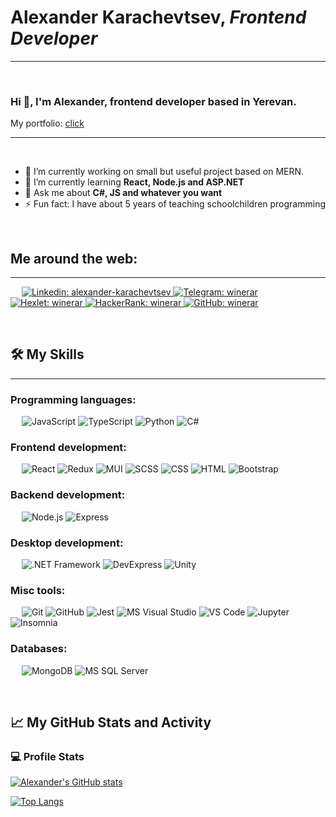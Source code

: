 # Alexander Karachevtsev, *Frontend Developer*


-------------------
&emsp;
<h3 align="left">Hi 👋, I'm Alexander, frontend developer based in Yerevan.</h3>
My portfolio: <a href="https://winerar.github.io/portfolio/">click</a>
&emsp;

-------------------
&emsp;

- 🔭 I’m currently working on small but useful project based on MERN. 
- 🌱 I’m currently learning **React, Node.js and ASP.NET**
- 💬 Ask me about **C#, JS and whatever you want**
- ⚡ Fun fact: I have about 5 years of teaching schoolchildren programming

&emsp;

## Me around the web:
-------------------


&emsp;
<a href="https://www.linkedin.com/in/alexander-karachevtsev/">
    ![Linkedin: alexander-karachevtsev](https://img.shields.io/badge/-Alexander%20Karachevtsev-blue?style=flat-rounded&logo=Linkedin&logoColor=white)
</a>
<a href="https://t.me/winerar">
    ![Telegram: winerar](https://img.shields.io/badge/-winerar-blue?style=flat-rounded&logo=Telegram&logoColor=white)
</a>
<a href="https://ru.hexlet.io/u/winerar">
    ![Hexlet: winerar](https://img.shields.io/badge/-winerar-white?style=flat-rounded&logo=Hexlet&logoColor=black)
</a>
<a href="https://www.hackerrank.com/m_winerar">
    ![HackerRank: winerar](https://img.shields.io/badge/-m_winerar-2EC866?style=flat-rounded&logo=HackerRank&logoColor=white)
</a>
<a href="https://github.com/winerar">
    ![GitHub: winerar](https://img.shields.io/github/followers/winerar?label=follow&style=social)
</a>

&emsp;

## 🛠️ My Skills
-------------------
### Programming languages:
&emsp;
![JavaScript](https://img.shields.io/badge/-JavaScript-000?&logo=JavaScript)
![TypeScript](https://img.shields.io/badge/-TypeScript-000?&logo=TypeScript&logoColor=007ACC)
![Python](https://img.shields.io/badge/-Python-000?&logo=Python)
![C#](https://img.shields.io/badge/-C%23-000?&logo=CSharp)

### Frontend development:
&emsp;
![React](https://img.shields.io/badge/-React-000?&logo=React)
![Redux](https://img.shields.io/badge/-Redux-000?&logo=Redux)
![MUI](https://img.shields.io/badge/-MUI-000?&logo=MUI)
![SCSS](https://img.shields.io/badge/-SCSS-000?&logo=Sass)
![CSS](https://img.shields.io/badge/-CSS-000?&logo=CSS3)
![HTML](https://img.shields.io/badge/-HTML-000?&logo=HTML5)
![Bootstrap](https://img.shields.io/badge/-Bootstrap-000?&logo=bootstrap)

### Backend development:
&emsp;
![Node.js](https://img.shields.io/badge/-Node%2Ejs-000?&logo=Node%2Ejs)
![Express](https://img.shields.io/badge/-Express-000?&logo=Express)

### Desktop development:
&emsp;
![.NET Framework](https://img.shields.io/badge/-%2ENET%20Framework-000?&logo=dotnet)
![DevExpress](https://img.shields.io/badge/-DevExpress-000?&logo=DevExpress)
![Unity](https://img.shields.io/badge/-Unity-000?&logo=Unity)

### Misc tools:
&emsp;
![Git](https://img.shields.io/badge/-Git-000?&logo=Git)
![GitHub](https://img.shields.io/badge/-GitHub-000?&logo=GitHub)
![Jest](https://img.shields.io/badge/-Jest-000?&logo=Jest)
![MS Visual Studio](https://img.shields.io/badge/-Visual%20Studio-000?&logo=Visual-Studio)
![VS Code](https://img.shields.io/badge/-VS%20Code-000?&logo=Visual-Studio-Code)
![Jupyter](https://img.shields.io/badge/-Jupyter-000?&logo=Jupyter)
![Insomnia](https://img.shields.io/badge/-Insomnia-000?&logo=Insomnia)

<!--
### Services & Frameworks: 
&emsp;
![Hasura](https://img.shields.io/badge/-Hasura-000?&logo=Hasura)
![Auth0](https://img.shields.io/badge/-Auth0-000?&logo=Auth0)
![Serverless](https://img.shields.io/badge/-Serverless-000?&logo=Serverless)
-->

### Databases:
&emsp;
![MongoDB](https://img.shields.io/badge/-MongoDB-000?&logo=MongoDB)
![MS SQL Server](https://img.shields.io/badge/-Microsoft%20SQL%20Server-000?&logo=Microsoft%20SQL%20Server)
<!--
### SRE & DevOps:
&emsp;
![AWS](https://img.shields.io/badge/-AWS-000?&logo=Amazon-AWS)
![Azure](https://img.shields.io/badge/-Azure-000?&logo=Microsoft-Azure)
![Terraform](https://img.shields.io/badge/-Terraform-000?&logo=Terraform)
![Kubernetes](https://img.shields.io/badge/-Kubernetes-000?&logo=Kubernetes)
![Consul](https://img.shields.io/badge/-Consul-000?&logo=Consul)
![Prometheus](https://img.shields.io/badge/-Prometheus-000?&logo=Prometheus)
![Grafana](https://img.shields.io/badge/-Grafana-000?&logo=Grafana)
![Nginx](https://img.shields.io/badge/-Nginx-000?&logo=Nginx)
![Chef](https://img.shields.io/badge/-Chef-000?&logo=Chef)
-->

&emsp;

## 📈 My GitHub Stats and Activity

### 💻 Profile Stats

[![Alexander's GitHub stats](https://github-readme-stats.vercel.app/api?username=winerar)](https://github.com/anuraghazra/github-readme-stats)

[![Top Langs](https://github-readme-stats.vercel.app/api/top-langs/?username=winerar&layout=compact)](https://github.com/anuraghazra/github-readme-stats)

<!--
### 🔥 Streak Stats

![Berkeli's GitHub stats](https://github-readme-streak-stats.herokuapp.com/?user=berkeli&theme=tokyonight)

### 📊 Contribution Stats

<img alt="Berkeli's Activity Graph" src="https://github-readme-activity-graph.cyclic.app/graph/?username=winerar&bg_color=1F222E&color=F8D866&line=F85D7F&point=FFFFFF&hide_border=true" />

------
Credit: [Berkeli](https://github.com/Berkeli)
Last Edited on: 06/21/2023
-->
<!--
[![Anurag's GitHub stats](https://github-readme-stats.vercel.app/api?username=winerar)](https://github.com/anuraghazra/github-readme-stats)

[![Top Langs](https://github-readme-stats.vercel.app/api/top-langs/?username=winerar&layout=compact)](https://github.com/anuraghazra/github-readme-stats)
-->
<!--
**winerar/winerar** is a ✨ _special_ ✨ repository because its `README.md` (this file) appears on your GitHub profile.

Here are some ideas to get you started:

- 🔭 I’m currently working on ...
- 🌱 I’m currently learning ...
- 👯 I’m looking to collaborate on ...
- 🤔 I’m looking for help with ...
- 💬 Ask me about ...
- 📫 How to reach me: ...
- 😄 Pronouns: ...
- ⚡ Fun fact: ...
-->
